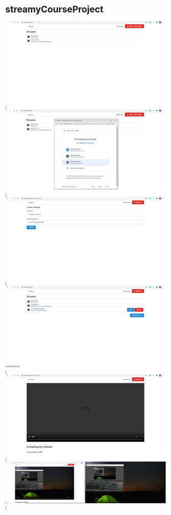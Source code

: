 # streamyCourseProject

![](screenshots/startingPage.png);
![](screenshots/googleLogin.png);
![](screenshots/createStream.png);
![](screenshots/newStreamCreated.png);
![](screenshots/showStream.png);
![](screenshots/showDesktopStreamOBS.png);
